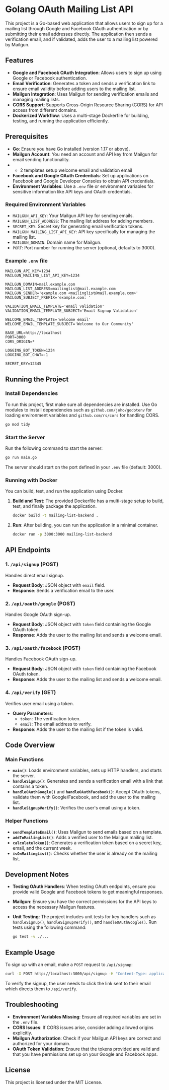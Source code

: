 # Golang OAuth Mailing List API

This project is a Go-based web application that allows users to sign up for a mailing list through Google and Facebook OAuth authentication or by submitting their email addresses directly. The application then sends a verification email, and if validated, adds the user to a mailing list powered by Mailgun.

## Features
- **Google and Facebook OAuth Integration**: Allows users to sign up using Google or Facebook authentication.
- **Email Verification**: Generates a token and sends a verification link to ensure email validity before adding users to the mailing list.
- **Mailgun Integration**: Uses Mailgun for sending verification emails and managing mailing lists.
- **CORS Support**: Supports Cross-Origin Resource Sharing (CORS) for API access from different domains.
- **Dockerized Workflow**: Uses a multi-stage Dockerfile for building, testing, and running the application efficiently.

## Prerequisites
- **Go**: Ensure you have Go installed (version 1.17 or above).
- **Mailgun Account**: You need an account and API key from Mailgun for email sending functionality.
- - 2 templates setup welcome email and validation email 
- **Facebook and Google OAuth Credentials**: Set up applications on Facebook and Google Developer Consoles to obtain API credentials.
- **Environment Variables**: Use a `.env` file or environment variables for sensitive information like API keys and OAuth credentials.

### Required Environment Variables
- `MAILGUN_API_KEY`: Your Mailgun API key for sending emails.
- `MAILGUN_LIST_ADDRESS`: The mailing list address for adding members.
- `SECRET_KEY`: Secret key for generating email verification tokens.
- `MAILGUN_MAILING_LIST_API_KEY`: API key specifically for managing the mailing list.
- `MAILGUN_DOMAIN`: Domain name for Mailgun.
- `PORT`: Port number for running the server (optional, defaults to 3000).

### Example `.env` file
```env
MAILGUN_API_KEY=1234
MAILGUN_MAILING_LIST_API_KEY=1234

MAILGUN_DOMAIN=mail.example.com
MAILGUN_LIST_ADDRESS=mailinglist@mail.example.com
MAILGUN_SENDER='example.com <mailinglist@mail.example.com>'
MAILGUN_SUBJECT_PREFIX='example.com: '

VALIDATION_EMAIL_TEMPLATE='email validation'
VALIDATION_EMAIL_TEMPLATE_SUBJECT='Email Signup Validation'

WELCOME_EMAIL_TEMPLATE='welcome email'
WELCOME_EMAIL_TEMPLATE_SUBJECT='Welcome to Our Community'

BASE_URL=http://localhost
PORT=3000
CORS_ORIGIN=*

LOGGING_BOT_TOKEN=1234
LOGGING_BOT_CHAT=-1

SECRET_KEY=12345
```

## Running the Project

### Install Dependencies
To run this project, first make sure all dependencies are installed. Use Go modules to install dependencies such as `github.com/joho/godotenv` for loading environment variables and `github.com/rs/cors` for handling CORS.

```sh
go mod tidy
```

### Start the Server
Run the following command to start the server:

```sh
go run main.go
```

The server should start on the port defined in your `.env` file (default: 3000).

### Running with Docker
You can build, test, and run the application using Docker.

1. **Build and Test**: The provided Dockerfile has a multi-stage setup to build, test, and finally package the application.

   ```sh
   docker build -t mailing-list-backend .
   ```

2. **Run**: After building, you can run the application in a minimal container.

   ```sh
   docker run -p 3000:3000 mailing-list-backend
   ```

## API Endpoints

### 1. `/api/signup` (POST)
Handles direct email signup.
- **Request Body**: JSON object with `email` field.
- **Response**: Sends a verification email to the user.

### 2. `/api/oauth/google` (POST)
Handles Google OAuth sign-up.
- **Request Body**: JSON object with `token` field containing the Google OAuth token.
- **Response**: Adds the user to the mailing list and sends a welcome email.

### 3. `/api/oauth/facebook` (POST)
Handles Facebook OAuth sign-up.
- **Request Body**: JSON object with `token` field containing the Facebook OAuth token.
- **Response**: Adds the user to the mailing list and sends a welcome email.

### 4. `/api/verify` (GET)
Verifies user email using a token.
- **Query Parameters**:
  - `token`: The verification token.
  - `email`: The email address to verify.
- **Response**: Adds the user to the mailing list if the token is valid.

## Code Overview

### Main Functions
- **`main()`**: Loads environment variables, sets up HTTP handlers, and starts the server.
- **`handleSignup()`**: Generates and sends a verification email with a link that contains a token.
- **`handleOAuthGoogle()`** and **`handleOAuthFacebook()`**: Accept OAuth tokens, validate them with Google/Facebook, and add the user to the mailing list.
- **`handleSignupVerify()`**: Verifies the user's email using a token.

### Helper Functions
- **`sendTemplateEmail()`**: Uses Mailgun to send emails based on a template.
- **`addToMailingList()`**: Adds a verified user to the Mailgun mailing list.
- **`calculateToken()`**: Generates a verification token based on a secret key, email, and the current week.
- **`isOnMailingList()`**: Checks whether the user is already on the mailing list.

## Development Notes
- **Testing OAuth Handlers**: When testing OAuth endpoints, ensure you provide valid Google and Facebook tokens to get meaningful responses.
- **Mailgun**: Ensure you have the correct permissions for the API keys to access the necessary Mailgun features.
- **Unit Testing**: The project includes unit tests for key handlers such as `handleSignup()`, `handleSignupVerify()`, and `handleOAuthGoogle()`. Run tests using the following command:

  ```sh
  go test -v ./...
  ```

## Example Usage
To sign up with an email, make a `POST` request to `/api/signup`:

```sh
curl -X POST http://localhost:3000/api/signup -H "Content-Type: application/json" -d '{"email":"example@example.com"}'
```

To verify the signup, the user needs to click the link sent to their email which directs them to `/api/verify`.

## Troubleshooting
- **Environment Variables Missing**: Ensure all required variables are set in the `.env` file.
- **CORS Issues**: If CORS issues arise, consider adding allowed origins explicitly.
- **Mailgun Authorization**: Check if your Mailgun API keys are correct and authorized for your domain.
- **OAuth Token Validation**: Ensure that the tokens provided are valid and that you have permissions set up on your Google and Facebook apps.

## License
This project is licensed under the MIT License.

